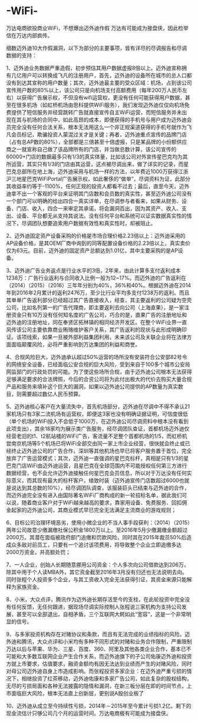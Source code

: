 # -WiFi-
万达电商欲投商业WiFi，不想爆出迈外迪作假
万达有可能成为接盘侠，因此检举信在万达内部疯传。

细数迈外迪10大作假漏洞，以下为部分的主要事项，皆有详尽的尽调报告和尽调数据的支持：

1、迈外迪业务数据严重造假，初步预估其用户数据虚报8倍以上。迈外迪宣称拥有几亿用户可以转换成飞凡的注册用户，首先，迈外迪的设备所在城市的总人口都没有到达其宣称的用户数量；其次，迈外迪最主要的受众区域：机场，占到该公司宣传用户数的80%以上，该公司只是向机场支付高额费用（每年200万人民币左右）以获得广告展示权，不但没有wifi运营权，更没有任何可能获得用户数据，甚至在很多机场（如虹桥机场由思科提供WiFi服务），我们发现迈外迪仅仅向机场免费提供了短信服务并经营跳转广告就直接宣传自主WiFi运营，而短信服务并未出现在其与机场的合同中，如此高昂的成本，即便获得的手机号与用户成为迈外迪会员完全没有任何合法关系，根本无法用这么一个非正规渠道获得的手机号就作为飞凡会员标记，欺骗投资人蒙混过关才是关键；再者，迈外迪重点宣传的品牌门店（占有总AP数的80%），全部都是三倍甚至十倍虚报，只是某品牌的小份额供应商之一就宣称自己做了该品牌所有的门店，并当做总数计算，该公司宣传的60000+门店的数据最多只有1/3的真实体量，比如该公司对外宣传星巴克均为其所运营，其实只有1/3的门店由其运营，这点被尽调出来，做了详实的记录，而星巴克总部所在地上海，迈外迪采用与机场一样的方法，以年费近1000万获得江浙沪三地星巴克WiFiPortal广告展示权，如此奢侈的“做单”，尽调资料为证，此部分其收益率约等于-1100%，任何正规的投资人都看不过去；最后，直至今天，迈外迪拿不出一个客观的平台来证明其门店数和会员数的真实性，甚至迈外迪公司没有一个部门可以明确的给出四合一真实详单，在尽调参与者看来，如果从财务、设备、门店、收入，四合一来审定其承诺，将会漏洞百出，因为其资产、收入、支出、设备、平台都无从支持其说法。没有任何平台和系统可以证实数据真实性的情况下，尽调团队想要追索用户数据有效性和真实性时，却被阻止。

2、迈外迪固定资产设备采购的价格是市场合理价格2.23倍以上：迈外迪采用的AP设备价格，是其OEM厂商中询到的同等配置设备价格的2.23倍以上，真实卖价仅为63元。目前，迈外迪的固定资产总额达到1.01亿，其中主要采购的是AP设备。

3、迈外迪广告业务返点是行业水平的3倍，2年来，由此计算多支付返利成本1238万：广告行业返利与合同收入比例一般为12~17%。而迈外迪的广告返利在（2014）（2015）（2016）三年年分别为40%，36%和40%。根据迈外迪在2014年到2016年2月累计的返利2476万，至少比行业平均多支付1238万的返利。而且其单单广告返利部分已经超过其广告直接收入，经查，其主要返利的公司疑为空壳公司，比如名列第一的广告代理商，即主要返利去向公司（上海直果），是一家注册资金只有10万没有任何知名度的广告公司，巧合的是，直果广告的注册地址和迈外迪的注册地址，同在奉贤区拓林镇的相同经济开发区。在整个WiFi业界一直风传该公司主要依靠商业贿赂维护客户关系，其广告返利的现状与此形成明确印证。该项线索，如果一旦被外部利益集团利用，未来该公司及关联企业将在法律方面面临颠覆风险，必将严重影响到万达集团的利益和商誉。

4、合规风险巨大，迈外迪承认超过50%运营的场所没有安装符合公安部82号令的网络安全设备，已经面临公安合规的巨大风险，受到来自于100多个城市公安局网监部门的行政处罚的可能。为了使这些场所合规，由于迈外迪公司根本无法获得足够满足要求的合法牌照，今后的合资公司将为此付出极大的代价去购买大量合规产品和服务来填补这个巨大的漏洞，如果以迈外迪公司提供的AP数量为真实数目，则需要超过数亿人民币预算。

5、迈外迪核心客户在大量流失中，首先机场部分，迈外迪在尽调中不得不承认21家机场只有3家二流机场有运营权，即便这3家也没有明确证据证明，可信度很低（单个机场的WiFi投入不会低于1000万，在迈外迪公司尽调资料中根本没有看到此项支出），其余18家均为展示类广告服务，经尽调团队查证，首都机场迈外迪仅经营老旧的t1、t2航站楼的WiFi广告，客流量不足整个首都机场的1/5，而虹桥机尝南京机场等5个机场已将WiFi全部交由同一家上市企业经营，很快就会终止或已经终止迈外迪公司的广告合作，深圳等其他机场也早已将客户服务置于首位，完全放弃了广告运营模式；其次，迈外迪一直强调的星巴克标杆，真相是只有1/3的星巴克门店WiFi由迈外迪运营，且星巴克在全球范围内不可能授权任何第三方进行数据经营，也不会允许迈外迪接触任何星巴克会员信息，所以对于万达没有任何实际意义，而其现有最大的标杆客户，绫致时装（迈外迪宣传门店数超过6000也就是说达到其总数的10%），经尽调团队调查，该服装巨头已结束与迈外迪的合作，而迈外迪完全没有进入由国际著名WiFi厂商构成的新一轮招标名单，据此我们可以说，随着商业客户对于WiFi越来越高的要求，靠家用设备、免费服务、回扣佣金起家的迈外迪公司，其商业模式早已完全无法满足主流商业的游戏规则；

6、目标公司治理环境恶劣，使用小微企业的不当人事手段获利：（2014）（2015）两年公司故意少缴漏缴社保公积金1800万以上。至2016年5月少缴漏缴金额超过2000万。其潜在面临被政府部门追缴和罚款风险，同时其在2015年裁员50%后造成众多敌对前员工，只要有一个追讨该项费用，将导致整个企业立即追缴多达2000万资金，并高额处罚；

7、一人企业，创始人长期随意挪用公司资金：个人多次向公司借款达到206万，除其中用于个人读MBA外，其它资金截至2016年3月没有归还也无法说明去向。同时张程个人投资多个企业，与其工资收入完全无法获得引证，其资金来源只能解释为家族资金。

8、小米，大众点评，腾讯作为迈外迪长期存活至今的支柱，在此轮投资中完全没有任何反馈，无任何跟进，据现场尽调实际控制人张程说三家机构为支持公司发展，甚至可以全部退出，自相矛盾，三个互联网大鳄如此“宽容”，这是一个非常明显的信号。

9、与多家投资机构存在对赌协议和条款，而且有无法完成的业绩指标的风险。迈外迪和腾讯，大众点评和小米均有多种不同形式的对赌和业务合作限制，严重限制万达以后与苹果、华为、三星、百度、360、阿里及其他各类企业合作，基本已不可能和大多数互联网企业产生合作关系，而迈外迪旗下的子公司佑康迈外迪和投资方就上市要求，估值要求，融资金额均有因无法达到业绩而产生的对赌风险，同时对母公司迈外迪自身上市造成影响。而张程投资多家企业：在迈外迪严重亏损的情况下，相继投资了红茶移动，迈外迪佑康和多家广告公司，如此复杂的股权结构，无尽的亏损局面和各种无法披露的隐情和漏洞，在新三板分层在即的时间节点，上市面临巨大风险，根本无法直上创新层，更别说A股创业板了

10、迈外迪从成立至今持续性亏损，2014年－2015年至今累计亏损1.2亿。剩下的现金流估计只够公司几个月的运营时间。万达电商极有可能成为接盘侠。
